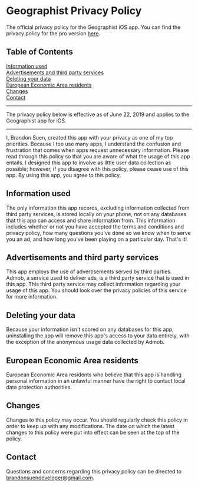 # Geographist Privacy Policy

The official privacy policy for the Geographist iOS app. You can find the privacy policy for the pro version [here](https://github.com/Brandons42/geographist-pro-privacy-policy).

## Table of Contents
[Information used](#information-used)  
[Advertisements and third party services](#advertisements-and-third-party-services)  
[Deleting your data](#deleting-your-data)  
[European Economic Area residents](#european-economic-area-residents)  
[Changes](#changes)  
[Contact](#contact)
___
The privacy policy below is effective as of June 22, 2019 and applies to the Geographist app for iOS.
___
I, Brandon Suen, created this app with your privacy as one of my top priorities. Because I too use many apps, I understand the confusion and frustration that comes when apps request unnecessary information. Please read through this policy so that you are aware of what the usage of this app entails. I designed this app to involve as little user data collection as possible; however, if you disagree with this policy, please cease use of this app. By using this app, you agree to this policy.

## Information used
The only information this app records, excluding information collected from third party services, is stored locally on your phone, not on any databases that this app can access and share information from. This information includes whether or not you have accepted the terms and conditions and privacy policy, how many questions you've done so we know when to serve you an ad,  and how long you've been playing on a particular day. That's it!

## Advertisements and third party services
This app employs the use of advertisements served by third parties. Admob, a service used to deliver ads, is a third party service that is used in this app. This third party service may collect information regarding your usage of this app. You should look over the privacy policies of this service for more information.

## Deleting your data
Because your information isn't scored on any databases for this app, uninstalling the app will remove this app's access to your data entirely, with the exception of the anonymous usage data collected by Admob.

## European Economic Area residents
European Economic Area residents who believe that this app is handling personal information in an unlawful manner have the right to contact local data protection authorities.

## Changes
Changes to this policy may occur. You should regularly check this policy in order to keep up with any modifications. The date on which the latest changes to this policy were put into effect can be seen at the top of the policy.

## Contact
Questions and concerns regarding this privacy policy can be directed to brandonsuendeveloper@gmail.com.
